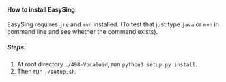 #### How to install EasySing:

EasySing requires `jre` and `mvn` installed. (To test that just type `java` or `mvn` in command line and see whether the command exists). 

##### Steps:

1. At root directory `…/498-Vocaloid`, run `python3 setup.py install`.
2. Then run `./setup.sh`.